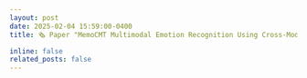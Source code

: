 ```yaml
---
layout: post
date: 2025-02-04 15:59:00-0400
title: 🗞️ Paper "MemoCMT Multimodal Emotion Recognition Using Cross-Modal Transformer-Based Feature Fusion" was accepted by the Scientific Reports.

inline: false
related_posts: false
---
```

